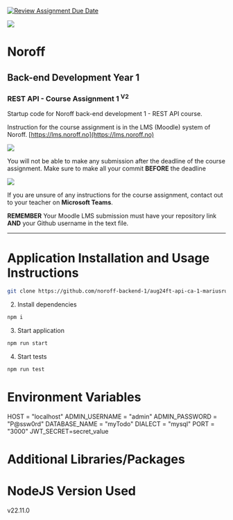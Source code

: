 [![Review Assignment Due Date](https://classroom.github.com/assets/deadline-readme-button-22041afd0340ce965d47ae6ef1cefeee28c7c493a6346c4f15d667ab976d596c.svg)](https://classroom.github.com/a/cVF9xghy)

![](http://143.42.108.232/pvt/Noroff-64.png)

# Noroff

## Back-end Development Year 1

### REST API - Course Assignment 1 <sup>V2</sup>

Startup code for Noroff back-end development 1 - REST API course.

Instruction for the course assignment is in the LMS (Moodle) system of Noroff.
[https://lms.noroff.no](https://lms.noroff.no)

![](http://143.42.108.232/pvt/important.png)

You will not be able to make any submission after the deadline of the course assignment. Make sure to make all your commit **BEFORE** the deadline

![](http://143.42.108.232/pvt/help_small.png)

If you are unsure of any instructions for the course assignment, contact out to your teacher on **Microsoft Teams**.

**REMEMBER** Your Moodle LMS submission must have your repository link **AND** your Github username in the text file.

---

# Application Installation and Usage Instructions

```bash
git clone https://github.com/noroff-backend-1/aug24ft-api-ca-1-mariusrundereim.git
```

2. Install dependencies

```bash
npm i
```

3. Start application

```bash
npm run start
```

4. Start tests

```bash
npm run test
```

# Environment Variables

HOST = "localhost"
ADMIN_USERNAME = "admin"
ADMIN_PASSWORD = "P@ssw0rd"
DATABASE_NAME = "myTodo"
DIALECT = "mysql"
PORT = "3000"
JWT_SECRET=secret_value

# Additional Libraries/Packages

# NodeJS Version Used

v22.11.0
